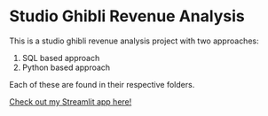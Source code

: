 # Studio Ghibli Revenue Analysis
 
This is a studio ghibli revenue analysis project with two approaches: 

1. SQL based approach
2. Python based approach

Each of these are found in their respective folders. 

[Check out my Streamlit app here!](https://priyankapanga-studio-ghibli-revenue-analysis.streamlit.app/)
